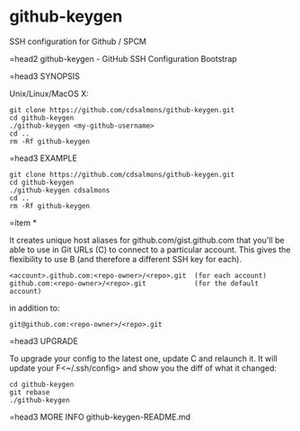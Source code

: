 # github-keygen
SSH configuration for Github / SPCM

=head2 github-keygen - GitHub SSH Configuration Bootstrap

=head3 SYNOPSIS

Unix/Linux/MacOS X:

    git clone https://github.com/cdsalmons/github-keygen.git
    cd github-keygen
    ./github-keygen <my-github-username>
    cd ..
    rm -Rf github-keygen

=head3 EXAMPLE

    git clone https://github.com/cdsalmons/github-keygen.git
    cd github-keygen
    ./github-keygen cdsalmons
    cd ..
    rm -Rf github-keygen
    
=item *

It creates unique host aliases for github.com/gist.github.com that you'll be
able to use in Git URLs (C<git remote>) to connect to a particular account.
This gives the flexibility to use B<multiple GitHub accounts> (and therefore a
different SSH key for each).

    <account>.github.com:<repo-owner>/<repo>.git  (for each account)
    github.com:<repo-owner>/<repo>.git            (for the default account)

in addition to:

    git@github.com:<repo-owner>/<repo>.git
    
=head3 UPGRADE

To upgrade your config to the latest one, update C<github-keygen> and relaunch
it. It will update your F<~/.ssh/config> and show you the diff of what it
changed:

    cd github-keygen
    git rebase
    ./github-keygen
    
=head3 MORE INFO
 github-keygen-README.md


